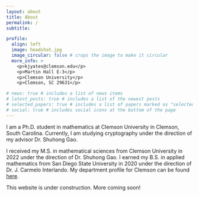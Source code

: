 ```yaml
---
layout: about
title: About
permalink: /
subtitle: 

profile:
  align: left
  image: headshot.jpg
  image_circular: false # crops the image to make it circular
  more_info: >
    <p>kjyates@clemson.edu</p>
    <p>Martin Hall E-3</p>
    <p>Clemson University</p>
    <p>Clemson, SC 29631</p>

# news: true # includes a list of news items
# latest_posts: true # includes a list of the newest posts
# selected_papers: true # includes a list of papers marked as "selected={true}"
# social: true # includes social icons at the bottom of the page
---
```


I am a Ph.D. student in mathematics at Clemson University in Clemson, South Carolina. Currently, I am studying cryptography under the direction of my advisor Dr. Shuhong Gao.

I received my M.S. in mathematical sciences from Clemson University in 2022 under the direction of Dr. Shuhong Gao. I earned my B.S. in applied mathematics from San Diego State University in 2020 under the direction of Dr. J. Carmelo Interlando. My department profile for Clemson can be found [here](https://www.clemson.edu/science/academics/departments/mathstat/about/profiles/kjyates).

This website is under construction. More coming soon!
